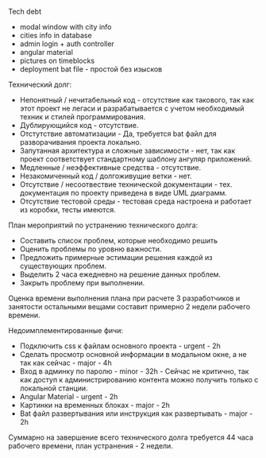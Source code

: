 Tech debt
- modal window with city info
- cities info in database
- admin login + auth controller
- angular material
- pictures on timeblocks
- deployment bat file - простой без изысков

Технический долг:

- Непонятный / нечитабельный код - отсутствие как такового, так как этот проект не легаси и разрабатывается с учетом необходимый техник и стилей программирования.
- Дублирующийся код - отсутствие.
- Отстутствие автоматизации - Да, требуется bat файл для разворачивания проекта локально.
- Запутанная архитектура и сложные зависимости - нет, так как проект соответствует стандартному шаблону ангуляр приложений.
- Медленные / неэффективные средства - отсутствие.
- Незакомиченный код / долгоживущие ветки - нет.
- Отсутствие / несоотвествие технической документации - тех. документация по проекту приведена в виде UML диаграмм.
- Отсутствие тестовой среды - тестовая среда настроена и работает из коробки, тесты имеются.



План мероприятий по устранению технического долга:
- Составить список проблем, которые необходимо решить
- Оценить проблемы по уровню важности.
- Предложить примерные эстимации решения каждой из существующих проблем.
- Выделить 2 часа ежедневно на решение данных проблем.
- Закрыть проблему при выполнении.

Оценка времени выполнения плана при расчете 3 разработчиков и занятости остальными вещами составит примерно 2 недели рабочего времени.

Недоимплементированные фичи:

- Подключить css к файлам основного проекта - urgent - 2h
- Сделать просмотр основной информации в модальном окне, а не так как сейчас - major - 4h
- Вход в админку по паролю - minor - 32h - Сейчас не критично, так как доступ к администрированию контента можно получить только с локальной станции.
- Angular Material - urgent - 2h
- Картинки на временных блоках - major - 2h
- Bat файл развертывания или инструкция как развертывать - major - 2h

Суммарно на завершение всего технического долга требуется 44 часа рабочего времени, план устранения - 2 недели.

